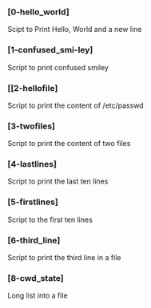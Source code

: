 ### [0-hello_world]
 Scipt to Print Hello, World and a new line
### [1-confused_smi-ley]
Script to print confused smiley
### [[2-hellofile]
Script to print the content of /etc/passwd
### [3-twofiles]
Script to print the content of two files
### [4-lastlines]
Script to print the last ten lines
### [5-firstlines]
Script to the first ten lines
### [6-third_line]
Script to print the third line in a file
### [8-cwd_state]
Long list into a file
